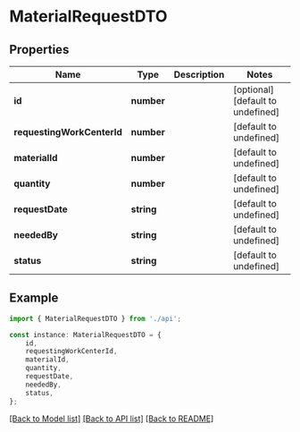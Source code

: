 # MaterialRequestDTO


## Properties

Name | Type | Description | Notes
------------ | ------------- | ------------- | -------------
**id** | **number** |  | [optional] [default to undefined]
**requestingWorkCenterId** | **number** |  | [default to undefined]
**materialId** | **number** |  | [default to undefined]
**quantity** | **number** |  | [default to undefined]
**requestDate** | **string** |  | [default to undefined]
**neededBy** | **string** |  | [default to undefined]
**status** | **string** |  | [default to undefined]

## Example

```typescript
import { MaterialRequestDTO } from './api';

const instance: MaterialRequestDTO = {
    id,
    requestingWorkCenterId,
    materialId,
    quantity,
    requestDate,
    neededBy,
    status,
};
```

[[Back to Model list]](../README.md#documentation-for-models) [[Back to API list]](../README.md#documentation-for-api-endpoints) [[Back to README]](../README.md)
